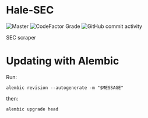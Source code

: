 # Hale-SEC

![Master](https://github.com/HaleLP/hale-sec/workflows/Tests/badge.svg)
![CodeFactor Grade](https://img.shields.io/codefactor/grade/github/HaleLP/hale-sec/main)
![GitHub commit activity](https://img.shields.io/github/commit-activity/m/halelp/hale-sec)

SEC scraper


# Updating with Alembic

Run:

`alembic revision --autogenerate -m "$MESSAGE"`

then:

`alembic upgrade head`
